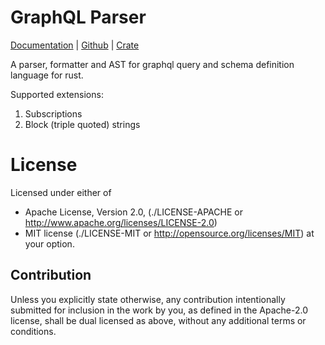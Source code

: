 GraphQL Parser
==============

[Documentation](https://docs.rs/graphql-parser) |
[Github](https://github.com/tailhook/graphql-parser) |
[Crate](https://crates.io/crates/graphql-parser)

A parser, formatter and AST for graphql query and schema definition language
for rust.

Supported extensions:

1. Subscriptions
2. Block (triple quoted) strings


License
=======

Licensed under either of

* Apache License, Version 2.0,
  (./LICENSE-APACHE or http://www.apache.org/licenses/LICENSE-2.0)
* MIT license (./LICENSE-MIT or http://opensource.org/licenses/MIT)
  at your option.

Contribution
------------

Unless you explicitly state otherwise, any contribution intentionally
submitted for inclusion in the work by you, as defined in the Apache-2.0
license, shall be dual licensed as above, without any additional terms or
conditions.

